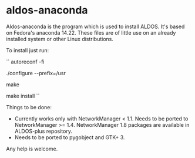 # aldos-anaconda
Aldos-anaconda is the program which is used to install ALDOS. It's based on Fedora's anaconda 14.22. These files are of little use on an already installed system or other Linux distributions.

To install just run:

``
autoreconf -fi

./configure --prefix=/usr

make

make install
``

Things to be done:

- Currently works only with NetworkManager < 1.1. Needs to be ported to NetworkManager >= 1.4. NetworkManager 1.8 packages are available in ALDOS-plus repository.
- Needs to be ported to pygobject and GTK+ 3.

Any help is welcome.
